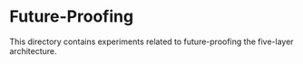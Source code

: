# Future-Proofing

This directory contains experiments related to future-proofing the five-layer architecture.
